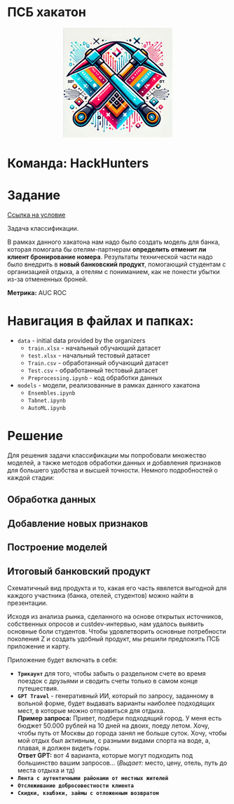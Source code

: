 # ПСБ хакатон
<p align="center">
<img src="https://github.com/AndrewsCollider/PSB_hackathon/blob/main/Team_logo.png" width="250" height="250" class="center">

  # Команда: HackHunters
</p>

# Задание 

[Ссылка на условие](https://ai.hse.ru/hacks/psb24)

Задача классификации.

В рамках данного хакатона нам надо было создать модель для банка, которая помогала бы отелям-партнерам **определить отменит ли клиент бронирование номера**. Результаты технической части надо было внедрить в **новый банковский продукт**, помогающий студентам с организацией отдыха, а отелям с пониманием, как не понести убытки из-за отмененных броней.

**Метрика:** AUC ROC

# Навигация в файлах и папках:
- `data` - initial data provided by the organizers
  - `train.xlsx` - начальный обучающий датасет
  - `test.xlsx` - начальный тестовый датасет
  - `Train.csv` - обработанный обучающий датасет
  - `Test.csv` - обработанный тестовый датасет
  - `Preprocessing.ipynb` - код обработки данных
- `models` - модели, реализованные в рамках данного хакатона
  - `Ensembles.ipynb`
  - `Tabnet.ipynb`
  - `AutoML.ipynb`

# Решение
Для решения задачи классификации мы попробовали множество моделей, а также методов обработки данных и добавления признаков для большего удобства и высшей точности. Немного подробностей о каждой стадии:

## Обработка данных

## Добавление новых признаков

## Построение моделей

## Итоговый банковский продукт
Схематичный вид продукта и то, какая его часть явялется выгодной для каждого участника (банка, отелей, студентов) можно найти в презентации. 

Исходя из анализа рынка, сделанного на основе открытых источников, собственных опросов и custdev-интервью, нам удалось выявить основные боли студентов. Чтобы удовлетворить основные потребности поколения Z и создать удобный продукт, мы решили предложить ПСБ приложение и карту.

Приложение будет включать в себя:
- **`Трикаунт`** для того, чтобы забыть о раздельном счете во время поездок с друзьями и сводить счеты только в самом конце путешествия.
- **`GPT Travel`** - генеративный ИИ, который по запросу, заданному в вольной форме, будет выдавать варианты наиболее подходящих мест, в которые можно отправиться для отдыха. <br>
**Пример запроса:** Привет, подбери подходящий город. У меня есть бюджет 50.000 рублей на 10 дней на двоих, поеду летом. Хочу, чтобы путь от Москвы до города занял не больше суток. Хочу, чтобы мой отдых был активным, c разными видами спорта на воде, а, плавая, я должен видеть горы. <br>
**Ответ GPT:** вот 4 варианта, которые могут подходить под большинство вашим запросов... (*Выдает:* место, цену, отель, путь до места отдыха и тд)
- **`Лента с аутентичными районами от местных жителей`**
- **`Отслеживание добросовестности клиента`**
- **`Скидки, кэшбэки, займы с отложенным возвратом`**

